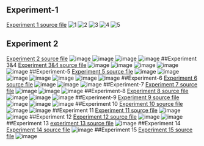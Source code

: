 ## Experiment-1
[Experiment 1 source file](https://github.com/Deepthi192211156/DBMS/blob/main/experiment1)
![1](https://user-images.githubusercontent.com/122254229/211475738-6c4e2d60-3b44-4bf4-b640-e13f4c51f0bc.jpg)
![2](https://user-images.githubusercontent.com/122254229/211475784-9c20af4a-85b3-4f2a-8427-82eb91cae6c4.jpg)
![3](https://user-images.githubusercontent.com/122254229/211475826-e8970243-250b-4fee-9ffb-578eb3c7a177.jpg)
![4](https://user-images.githubusercontent.com/122254229/211475878-4ac4671a-f202-4862-b8a0-1f01082ac30e.jpg)
![5](https://user-images.githubusercontent.com/122254229/211475913-217eafd7-7081-47d7-a32c-1f6f06530087.jpg)
## Experiment 2
[Experiment 2 source file](https://github.com/Deepthi192211156/DBMS/blob/main/experiment)
![image](https://user-images.githubusercontent.com/122254229/211607691-cca4a4e9-2ef2-45f9-a824-5e1f5b052a5d.png)
![image](https://user-images.githubusercontent.com/122254229/211607981-8b3f82c6-2e6d-4a08-96ef-7c797f54cee1.png)
![image](https://user-images.githubusercontent.com/122254229/211608326-dae55235-6a73-470d-a538-3d55972a53a4.png)
![image](https://user-images.githubusercontent.com/122254229/211608502-b9cf7410-f6da-4e21-8e75-7c1a65f2b020.png)
##Experiment 3&4
[Experiment 3&4 source file](https://github.com/Deepthi192211156/DBMS/blob/main/Experiment-3)
![image](https://user-images.githubusercontent.com/122254229/211610113-e2cbb834-b162-49a9-9494-2299e3ad4d35.png)
![image](https://user-images.githubusercontent.com/122254229/211610491-0e0f64dc-cf7b-47cf-9835-9b7c8ac864d2.png)
![image](https://user-images.githubusercontent.com/122254229/211610860-c2fcbdd7-3618-4a31-ad14-720a6eeff057.png)
![image](https://user-images.githubusercontent.com/122254229/211611355-65bed7c1-31a8-42c6-be96-93328620b580.png)
![image](https://user-images.githubusercontent.com/122254229/211611644-16d10cd1-20d3-4f43-8795-cc7ea93cbf22.png)
##Experiment-5
[Experiment 5 source file](https://github.com/Deepthi192211156/DBMS/blob/main/Experiment-5)
![image](https://user-images.githubusercontent.com/122254229/211613156-9261a66c-23ea-4706-af98-425d6ab0b361.png)
![image](https://user-images.githubusercontent.com/122254229/211613391-78fe183c-c5d0-4017-adbb-77db852baa87.png)
![image](https://user-images.githubusercontent.com/122254229/211613551-cb7545e0-81bb-45f9-a5d7-99c865be24c5.png)
![image](https://user-images.githubusercontent.com/122254229/211613853-a0cc56a8-414b-4002-a213-00dbfd05baad.png)
![image](https://user-images.githubusercontent.com/122254229/211614065-54b5b266-ed4b-4ad2-bb14-2f6419639faf.png)
![image](https://user-images.githubusercontent.com/122254229/211614312-34e79f06-d930-42cb-ad42-e9307aec912f.png)
![image](https://user-images.githubusercontent.com/122254229/211614531-87046bf4-27b5-44bd-a17c-c28da8d4114f.png)
##Experiment-6
[Experiment 6 source file](https://github.com/Deepthi192211156/DBMS/blob/main/Experiment%206Experiment-6)
![image](https://user-images.githubusercontent.com/122254229/211616903-a8b7e80d-204d-4ee6-bb18-dee328c40321.png)
![image](https://user-images.githubusercontent.com/122254229/211617070-9e2537d2-3c01-4605-bc3c-5fd36c3b4b8e.png)
![image](https://user-images.githubusercontent.com/122254229/211617219-221f452c-0c7c-4634-af7d-530c7eb4ad34.png)
##Experiment-7
[Experiment 7 source file](https://github.com/Deepthi192211156/DBMS/blob/main/Experiment-7)
![image](https://user-images.githubusercontent.com/122254229/211618425-a143e8a0-7d6a-432e-baa8-4a4090d7a0eb.png)
![image](https://user-images.githubusercontent.com/122254229/211618607-fd8675e0-f1e0-4a9d-9fe2-a7e0fa904fc0.png)
![image](https://user-images.githubusercontent.com/122254229/211618803-6b39ee49-fb99-4c08-9b80-1e67da8e58b6.png)
##Experiment-8
[Experiment 8 source file](https://github.com/Deepthi192211156/DBMS/blob/main/Experiment-8)
![image](https://user-images.githubusercontent.com/122254229/211620167-179720b8-c44a-4ab9-9a14-a9b26850d852.png)
![image](https://user-images.githubusercontent.com/122254229/211620363-f8d30911-6eaa-4b50-b3af-6b86f3e74307.png)
![image](https://user-images.githubusercontent.com/122254229/211620617-d839bbe9-9d98-4889-be3b-3621a8ca8187.png)
##Experiment-9
[Experiment 9 source file](https://github.com/Deepthi192211156/DBMS/blob/main/Experiment-9)
![image](https://user-images.githubusercontent.com/122254229/211624111-96397694-4e5e-491a-abf7-8e36545a3441.png)
![image](https://user-images.githubusercontent.com/122254229/211624257-58fb4d33-7d14-4741-8cf1-8f9e8efe05c5.png)
![image](https://user-images.githubusercontent.com/122254229/211624395-1bb81b6a-0854-4aef-8e6c-3258dc505f16.png)
##Experiment 10
[Experiment 10 source file](https://github.com/Deepthi192211156/DBMS/blob/main/Experiment%2010)
![image](https://user-images.githubusercontent.com/122254229/211625199-9b3138c6-39cc-4711-bd26-33b1b5145d88.png)
![image](https://user-images.githubusercontent.com/122254229/211625335-951687e9-341e-4017-a49e-8f8c013a19ee.png)
##Experiment 11
[Experiment 11 source file](https://github.com/Deepthi192211156/DBMS/blob/main/Experiment%2010)
![image](https://user-images.githubusercontent.com/122254229/211625957-b0fa524b-4cba-48a4-a5d4-c2388156e976.png)
![image](https://user-images.githubusercontent.com/122254229/211626073-961f6974-a343-4d21-b8e9-daf905ce9462.png)
##Experiment 12
[Experiment 12 source file](https://github.com/Deepthi192211156/DBMS/blob/main/Experiment%2012)
![image](https://user-images.githubusercontent.com/122254229/211626731-8c2e8500-f893-4ccd-9722-1ddc983c1b53.png)
![image](https://user-images.githubusercontent.com/122254229/211626835-c86dfc1c-9a26-4be0-ac5d-8c4e5aec74b9.png)
##Experiment 13
[experiment 13 source file](https://github.com/Deepthi192211156/DBMS/blob/main/Experiment%2013)
![image](https://user-images.githubusercontent.com/122254229/211627613-99ba0e6e-13e5-4790-a946-79fb934b8790.png)
##Experiment 14
[Experiment 14 source file](https://github.com/Deepthi192211156/DBMS/blob/main/Experiment%2014)
![image](https://user-images.githubusercontent.com/122254229/211628495-bb632e98-f420-4c50-a557-368b8cae7a57.png)
##Experiment 15
[Experiment 15 source file](https://github.com/Deepthi192211156/DBMS/blob/main/experiment%2015)
![image](https://user-images.githubusercontent.com/122254229/211629132-9af44d7b-6298-4548-8248-dec7d1219d89.png)

















